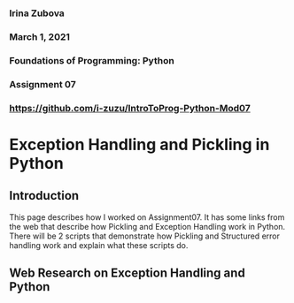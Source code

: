 ### **Irina Zubova**
### **March 1, 2021**
### **Foundations of Programming: Python**
### **Assignment 07**
### https://github.com/i-zuzu/IntroToProg-Python-Mod07


# **Exception Handling and Pickling in Python**

## **Introduction**
This page describes how I worked on Assignment07. It has some links from the web that describe how Pickling and Exception Handling work in Python. There will be 2 scripts that demonstrate how Pickling and Structured error handling work and explain what these scripts do.

## **Web Research on Exception Handling and Python**
